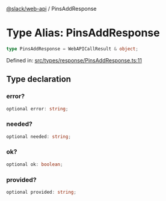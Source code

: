 [@slack/web-api](../index.md) / PinsAddResponse

# Type Alias: PinsAddResponse

```ts
type PinsAddResponse = WebAPICallResult & object;
```

Defined in: [src/types/response/PinsAddResponse.ts:11](https://github.com/slackapi/node-slack-sdk/blob/main/packages/web-api/src/types/response/PinsAddResponse.ts#L11)

## Type declaration

### error?

```ts
optional error: string;
```

### needed?

```ts
optional needed: string;
```

### ok?

```ts
optional ok: boolean;
```

### provided?

```ts
optional provided: string;
```
